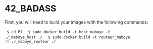 # 42_BADASS

First, you will need to build your images with the following commands:

<code> $ cd P1 </code>
<code> $ sudo docker build -t host_maboye -f ./_maboye_host ./ </code>
<code> $ sudo docker build -t routeur_maboye -f ./_maboye_routeur ./ </code>

